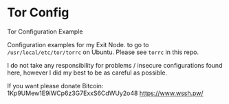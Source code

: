 # Tor Config

Tor Configuration Example

Configuration examples
for my Exit Node.
to go to `/usr/local/etc/tor/torrc` on Ubuntu. 
Please see `torrc` in this repo.

I do not take any responsibility for problems / insecure
configurations found here, however I did my best to be as
careful as possible.


If you want please donate Bitcoin: 1Kp9UMew1E9iWCp6z3G7ExxS6CdWUy2o48 
https://www.wssh.pw/
